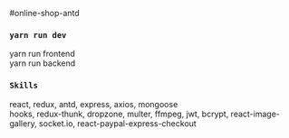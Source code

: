 #online-shop-antd

### `yarn run dev`

yarn run frontend<br />
yarn run backend<br />

### `Skills`

react, redux, antd, express, axios, mongoose <br />
hooks, redux-thunk, dropzone, multer, ffmpeg, jwt, bcrypt, react-image-gallery, socket.io, react-paypal-express-checkout
